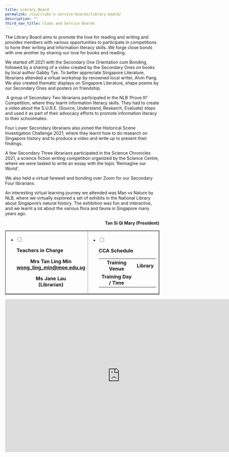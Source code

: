 ```yaml
---
title: Library Board
permalink: /cca/clubs-n-service-boards/library-board/
description: ""
third_nav_title: Clubs and Service Boards
---
```

<p dir="ltr">The Library Board aims to promote the love for reading and writing and provides members with various opportunities to participate in competitions to hone their writing and information literacy skills. We forge close bonds with one another by sharing our love for books and reading.</p>
<p dir="ltr">We started off 2021 with the Secondary One Orientation cum Bonding, followed by a sharing of a video created by the Secondary Ones on books by local author Gabby Tye. To better appreciate Singapore Literature, librarians attended a virtual workshop by renowned local writer, Alvin Pang. We also created thematic displays on Singapore Literature, shape poems by our Secondary Ones and posters on friendship.</p>
<p dir="ltr">&nbsp;A group of Secondary Two librarians participated in the NLB &lsquo;Prove It!&rsquo; Competition, where they learnt information literacy skills. They had to create a video about the S.U.R.E. (Source, Understand, Research, Evaluate) steps and used it as part of their advocacy efforts to promote information literacy to their schoolmates.&nbsp;</p>
<p dir="ltr">Four Lower Secondary librarians also joined the Historical Scene Investigation Challenge 2021, where they learnt how to do research on Singapore history and to produce a video and write up to present their findings.&nbsp;</p>
<p dir="ltr">A few Secondary Three librarians participated in the Science Chronicles 2021, a science fiction writing competition organized by the Science Centre, where we were tasked to write an essay with the topic &lsquo;Reimagine our World&rsquo;.&nbsp;</p>
<p dir="ltr">We also held a virtual farewell and bonding over Zoom for our Secondary Four librarians.</p>
<p dir="ltr">An interesting virtual learning journey we attended was Man vs Nature by NLB, where we virtually explored a set of exhibits in the National Library about Singapore&rsquo;s natural history. The exhibition was fun and interactive, and we learnt a lot about the various flora and fauna in Singapore many years ago.</p>
<p style="text-align: right;"><strong>Tan Si Qi Mary (President)</strong></p>
<table style="border-collapse: collapse; width: 100%;" border="1">
<tbody>
<tr>
<td style="width: 50%;">
<ul class="jekyllcodex_accordion">
<li><input id="accordion1" type="checkbox" />
<p><strong>Teachers in Charge</strong></p>
<div>
<p style="text-align: center;"><strong>Mrs Tan Ling Min<br /><a href="mailto:wong_ling_min@moe.edu.sg" target="">wong_ling_min@moe.edu.sg</a></strong></p>
<p style="text-align: center;"><strong><strong>Ms Jane Lau<br />(Librarian)</strong></strong></p>
</div>
</li>
</ul>
</td>
<td style="width: 50%;">
<ul class="jekyllcodex_accordion">
<li><input id="accordion2" type="checkbox" />
<p><strong>CCA Schedule</strong></p>
<div>
<table>
<tbody>
<tr>
<td style="text-align: center;"><strong>Training Venue</strong></td>
<td style="text-align: center;"><strong>Library</strong></td>
</tr>
<tr>
<td style="text-align: center;"><strong>Training Day / Time</strong></td>
<td style="text-align: center;">&nbsp;</td>
</tr>
</tbody>
</table>
</div>
</li>
</ul>
</td>
</tr>
</tbody>
</table>
<iframe src="https://docs.google.com/presentation/d/e/2PACX-1vSmsy4YHH8nNCsE-9EZjhzxJ8QZKpujjCTWM0OljbJpLGQphB5EG86zbCzAWdD5H5GEcFafY9ySbdEF/embed?start=false&loop=false&delayms=10000" frameborder="0" width="750" height="500" allowfullscreen="true"></iframe>